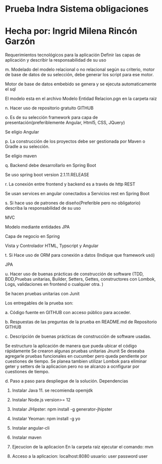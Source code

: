 # Prueba Indra Sistema obligaciones
# Hecha por: Ingrid Milena Rincón Garzón

Requerimientos tecnológicos para la aplicación
Definir las capas de aplicación y describir la responsabilidad de su uso

m. Modelado del modelo relacional o no relacional según su criterio, motor de
base de datos de su selección, debe generar los script para ese motor.

Motor de base de datos embebido se genera y se ejecuta automaticamente el sql

El modelo esta en el archivo Modelo Entidad Relacion.pgn en la carpeta raiz

n. Hacer uso de repositorio gratuito GITHUB

o. Es de su selección framework para capa de presentación(preferiblemente
Angular, Html5, CSS, JQuery)

Se eligio Angular

p. La construcción de los proyectos debe ser gestionada por Maven o Gradle a su
selección.

Se eligio maven

q. Backend debe desarrollarlo en Spring Boot

Se uso spring boot version 2.1.11.RELEASE

r. La conexión entre frontend y backend es a través de http REST

Se usan services en angular conectados a Servicios rest en Spring Boot

s. Si hace uso de patrones de diseño(Preferible pero no obligatorio) describa la
responsabilidad de su uso

MVC

Modelo mediante entidades JPA

Capa de negocio en Spring

Vista y Controlador HTML, Typscript  y Angular

t. Si Hace uso de ORM para conexión a datos (Indique que framework usó)

JPA

u. Hacer uso de buenas prácticas de construcción de software (TDD, BDD,Pruebas
unitarias, Builder, Setters, Gettes, constructores con Lombok, Logs,
validaciones en frontend o cualquier otra. )

Se hacen pruebas unitarias con Junit

Los entregables de la prueba son:

a. Código fuente en GITHUB con acceso público para acceder.

b. Respuestas de las preguntas de la prueba en README.md de Repositorio
GITHUB

c. Descripción de buenas prácticas de construcción de software usadas.

 Se estructuro la aplicación de manera que pueda ubicar el código rápidamente
 Se crearon algunas pruebas unitarias Jnunit
 Se deseaba agregarle pruebas funcionales en cucumber pero queda pendiente por cuestiones de tiempo.
 Se planea tambien utilizar Lombok para eliminar geter y setters de la aplicacion pero no se alcanzo a ocnfigurar por cuestiones de tiempo. 

d. Paso a paso para despliegue de la solución.
Dependencias

1. Instalar Java 11. se recomienda opemjdk
2. Instalar Node.js version>= 12
3. Instalar JHipster: npm install -g generator-jhipster
4. Instalar Yeoman: npm install -g yo
5. Instalar angular-cli
6. Instalar maven

2. Ejecucion de la aplicacion
En la carpeta raiz ejecutar el comando: mvn

3. Acceso a la aplicacion: 
localhost:8080
usuario: user
password user
